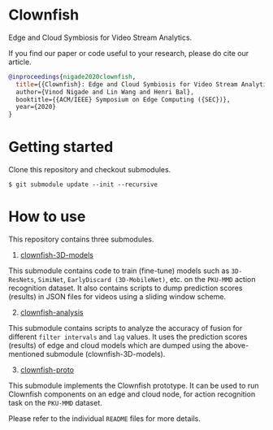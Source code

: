 # Clownfish
Edge and Cloud Symbiosis for Video Stream Analytics.

If you find our paper or code useful to your research, please do cite our article.
```bib
@inproceedings{nigade2020clownfish,
  title={{Clownfish}: Edge and Cloud Symbiosis for Video Stream Analytics,
  author={Vinod Nigade and Lin Wang and Henri Bal},
  booktitle={{ACM/IEEE} Symposium on Edge Computing ({SEC})},
  year={2020}
}
```

# Getting started

Clone this repository and checkout submodules.
```
$ git submodule update --init --recursive
```

# How to use

This repository contains three submodules. 

1. [clownfish-3D-models](https://github.com/vnigade/clownfish-3D-models/tree/16c8c2e101af890e9bbf40842c164c912cd9ae91)

This submodule contains code to train (fine-tune) models such as `3D-ResNets`, `SimiNet`, `EarlyDiscard (3D-MobileNet)`, etc. on the `PKU-MMD` action recognition dataset. It also contains scripts to dump prediction scores (results) in JSON files for videos using a sliding window scheme.

2. [clownfish-analysis](https://github.com/vnigade/clownfish-analysis/tree/fbb472d13c5d2c538f376f33e952ffdeb9ec4023)

This submodule contains scripts to analyze the accuracy of fusion for different `filter intervals` and `lag` values. It uses the prediction scores (results) of edge and cloud models which are dumped using the above-mentioned submodule (clownfish-3D-models).

3. [clownfish-proto](https://github.com/vnigade/clownfish-proto/tree/1a42ab05b070b837895b426a980bf04cb3f9052c)

This submodule implements the Clownfish prototype. It can be used to run Clownfish components on an edge and cloud node, for action recognition task on the `PKU-MMD` dataset.


Please refer to the individual `README` files for more details.



